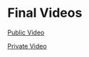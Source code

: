 # Final Videos

[Public Video](https://youtu.be/9iVMyCEjhQs)

[Private Video](https://youtu.be/XGZl38NPQPk)

